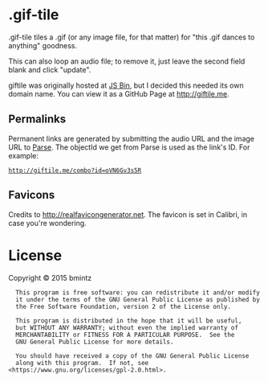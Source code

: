 # .gif-tile
.gif-tile tiles a .gif (or any image file, for that matter) for "this .gif dances to anything" goodness.

This can also loop an audio file; to remove it, just leave the second field blank and click "update".

giftile was originally hosted at [JS Bin](http://jsbin.com/tikodi), but I decided this needed its own domain name.
You can view it as a GitHub Page at http://giftile.me.

## Permalinks
Permanent links are generated by submitting the audio URL and the image URL to [Parse](https://www.parse.com).
The objectId we get from Parse is used as the link's ID. For example:

[`http://giftile.me/combo?id=oVN6Gv3s5R`](http://giftile.me/combo?id=oVN6Gv3s5R)

## Favicons
Credits to http://realfavicongenerator.net.  The favicon is set in Calibri, in case you're wondering.

# License
Copyright © 2015 bmintz

      This program is free software: you can redistribute it and/or modify
      it under the terms of the GNU General Public License as published by
      the Free Software Foundation, version 2 of the License only.

      This program is distributed in the hope that it will be useful,
      but WITHOUT ANY WARRANTY; without even the implied warranty of
      MERCHANTABILITY or FITNESS FOR A PARTICULAR PURPOSE.  See the
      GNU General Public License for more details.

      You should have received a copy of the GNU General Public License
      along with this program.  If not, see <https://www.gnu.org/licenses/gpl-2.0.html>.

